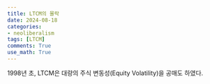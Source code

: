 ```yaml
---
title: LTCM의 몰락
date: 2024-08-18
categories: 
- neoliberalism
tags: [LTCM]
comments: True
use_math: True
---
```


1998년 초, LTCM은 대량의 주식 변동성(Equity Volatility)을 공매도 하였다.
